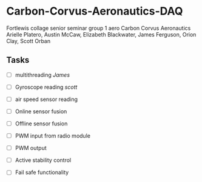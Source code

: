 # Carbon-Corvus-Aeronautics-DAQ
Fortlewis collage senior seminar group 1 aero Carbon Corvus Aeronautics Arielle Platero, Austin McCaw, Elizabeth Blackwater, James Ferguson, Orion Clay, Scott Orban 

## Tasks
- [ ] multithreading *James*
- [ ] Gyroscope reading *scott*
- [ ] air speed sensor reading
- [ ] Online sensor fusion
- [ ] Offline sensor fusion
- [ ] PWM input from radio module
- [ ] PWM output
- [ ] Active stability control
- [ ] Fail safe functionality

